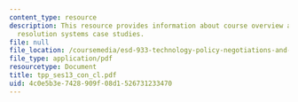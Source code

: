 ```yaml
---
content_type: resource
description: This resource provides information about course overview and dispute
  resolution systems case studies.
file: null
file_location: /coursemedia/esd-933-technology-policy-negotiations-and-dispute-resolution-spring-2005/4c0e5b3e7428909f08d1526731233470_tpp_ses13_con_cl.pdf
file_type: application/pdf
resourcetype: Document
title: tpp_ses13_con_cl.pdf
uid: 4c0e5b3e-7428-909f-08d1-526731233470
---
```

